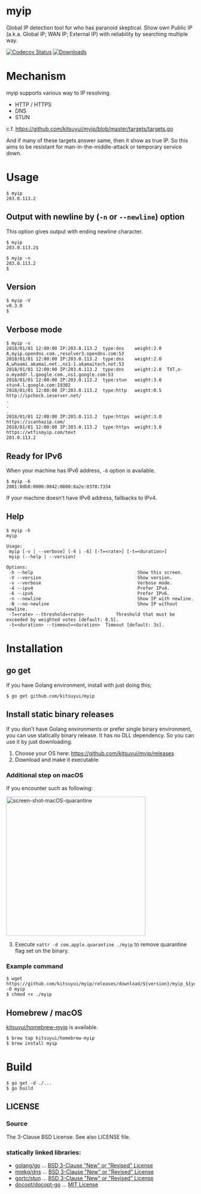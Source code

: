 # myip

Global IP detection tool for who has paranoid skeptical.
Show own Public IP (a.k.a. Global IP; WAN IP; External IP) with reliability by searching multiple way.

[![Codecov Status](https://img.shields.io/codecov/c/github/kitsuyui/myip.svg)](https://codecov.io/github/kitsuyui/myip/)
[![Downloads](https://img.shields.io/github/downloads/kitsuyui/myip/total.svg)](https://github.com/kitsuyui/myip/releases/latest)

# Mechanism

myip supports various way to IP resolving.

- HTTP / HTTPS
- DNS
- STUN

c.f. https://github.com/kitsuyui/myip/blob/master/targets/targets.go

And if many of these targets answer same, then it show as true IP.
So this aims to be resistant for man-in-the-middle-attack or temporary service down.

# Usage

```console
$ myip
203.0.113.2
```

## Output with newline by (`-n` or `--newline`) option

This option gives output with ending newline character.

```console
$ myip
203.0.113.2$
```

```console
$ myip -n
203.0.113.2
$
```

## Version

```console
$ myip -V
v0.3.0
$
```

## Verbose mode

```console
$ myip -v
2018/01/01 12:00:00 IP:203.0.113.2	type:dns	weight:2.0	A,myip.opendns.com.,resolver3.opendns.com:53
2018/01/01 12:00:00 IP:203.0.113.2	type:dns	weight:2.0	A,whoami.akamai.net.,ns1-1.akamaitech.net:53
2018/01/01 12:00:00 IP:203.0.113.2	type:dns	weight:2.0	TXT,o-o.myaddr.l.google.com.,ns1.google.com:53
2018/01/01 12:00:00 IP:203.0.113.2	type:stun	weight:3.0	stun4.l.google.com:19302
2018/01/01 12:00:00 IP:203.0.113.2	type:http	weight:0.5	http://ipcheck.ieserver.net/
.
.
.
2018/01/01 12:00:00 IP:203.0.113.2	type:https	weight:3.0	https://icanhazip.com/
2018/01/01 12:00:00 IP:203.0.113.2	type:https	weight:3.0	https://wtfismyip.com/text
203.0.113.2
```

## Ready for IPv6

When your machine has IPv6 address, `-6` option is available.

```console
$ myip -6
2001:0db8:0000:0042:0000:8a2e:0370:7334
```

If your machine doesn't have IPv6 address, fallbacks to IPv4.

## Help

```
$ myip -h
myip

Usage:
 myip [-v | --verbose] [-4 | -6] [-T=<rate>] [-t=<duration>]
 myip (--help | --version)

Options:
 -h --help               						 Show this screen.
 -V --version            						 Show version.
 -v --verbose            						 Verbose mode.
 -4 --ipv4               						 Prefer IPv4.
 -6 --ipv6               						 Prefer IPv6.
 -n --newline            						 Show IP with newline.
 -N --no-newline         						 Show IP without newline.
 -T=<rate> --threshold=<rate>  			 Threshold that must be exceeded by weighted votes [default: 0.5].
 -t=<duration> --timeout=<duration>  Timeout [default: 3s].
```

# Installation

## go get

If you have Golang environment, install with just doing this;

```console
$ go get github.com/kitsuyui/myip
```

## Install static binary releases

If you don't have Golang environments or prefer single binary environment, you can use statically binary release.
It has no DLL dependency. So you can use it by just downloading.

1. Choose your OS here: https://github.com/kitsuyui/myip/releases
2. Download and make it executable


### Additional step on macOS

If you encounter such as following:

<img width="372" alt="screen-shot-macOS-quarantine" src="https://user-images.githubusercontent.com/2596972/175803758-6deebbe7-f574-42dd-b8c6-1361c6356f4d.png">

3. Execute `xattr -d com.apple.quarantine ./myip` to remove quarantine flag set on the binary.

### Example command

```console
$ wget https://github.com/kitsuyui/myip/releases/download/${version}/myip_${your_os} -O myip
$ chmod +x ./myip
```

## Homebrew / macOS

[kitsuyui/homebrew-myip](https://github.com/kitsuyui/homebrew-myip) is available.

```console
$ brew tap kitsuyui/homebrew-myip
$ brew install myip
```

# Build

```console
$ go get -d ./...
$ go build
```

## LICENSE

### Source

The 3-Clause BSD License. See also LICENSE file.

### statically linked libraries:

- [golang/go](https://github.com/golang/go/) ... [BSD 3-Clause "New" or "Revised" License](https://github.com/golang/go/blob/master/LICENSE)
- [miekg/dns](https://github.com/miekg/dns) ... [BSD 3-Clause "New" or "Revised" License](https://github.com/miekg/dns/blob/master/LICENSE)
- [gortc/stun](https://github.com/gortc/stun) ... [BSD 3-Clause "New" or "Revised" License](https://github.com/gortc/stun/blob/master/LICENSE)
- [docopt/docopt-go](https://github.com/docopt/docopt.go) ... [MIT License](https://github.com/docopt/docopt.go/blob/master/LICENSE)

